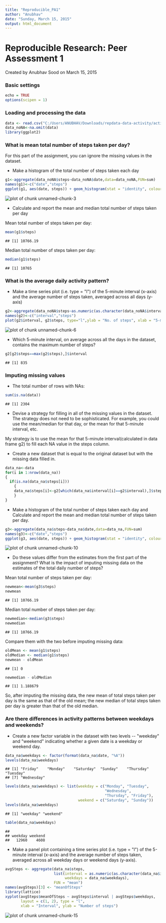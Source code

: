 ```yaml
---
title: "Reproducible_PA1"
author: "Anubhav"
date: "Sunday, March 15, 2015"
output: html_document
---
```


Reproducible Research: Peer Assessment 1
==========================================
Created by Anubhav Sood on March 15, 2015

### Basic settings

```r
echo = TRUE  
options(scipen = 1)  
```

### Loading and processing the data

```r
data <- read.csv("C:/Users/ANUBHAV/Downloads/repdata-data-activity/activity.csv", header=T, quote="\"",colClasses= c("numeric", "Date", "factor"))
data_noNA<-na.omit(data)
library(ggplot2)
```


### What is mean total number of steps taken per day?
For this part of the assignment, you can ignore the missing values in the dataset.

* Make a histogram of the total number of steps taken each day

```r
g1<-aggregate(data_noNA$steps~data_noNA$date,data=data_noNA,FUN=sum)
names(g1)<-c("date","steps")
ggplot(g1, aes(date, steps)) + geom_histogram(stat = "identity", colour = "red", fill = "red", width = 0.7) + labs(title = "Histogram of Total Number of Steps Taken Each Day(No missing values)", x = "Date", y = "Total number of steps")
```

![plot of chunk unnamed-chunk-3](figure/unnamed-chunk-3-1.png) 

* Calculate and report the mean and median total number of steps taken per day

Mean total number of steps taken per day:

```r
mean(g1$steps)
```

```
## [1] 10766.19
```
Median total number of steps taken per day:

```r
median(g1$steps)
```

```
## [1] 10765
```

### What is the average daily activity pattern?
* Make a time series plot (i.e. type = "l") of the 5-minute interval (x-axis) and the average number of steps taken, averaged across all days (y-axis)


```r
g2<-aggregate(data_noNA$steps~as.numeric(as.character(data_noNA$interval)),data=data_noNA,FUN=mean)
names(g2)<-c("interval","steps")
plot(g2$interval, g2$steps, type="l",ylab = "No. of steps", xlab = "5-minute interval")
```

![plot of chunk unnamed-chunk-6](figure/unnamed-chunk-6-1.png) 

* Which 5-minute interval, on average across all the days in the dataset, contains the maximum number of steps?

```r
g2[g2$steps==max(g2$steps),]$interval
```

```
## [1] 835
```

### Imputing missing values
* The total number of rows with NAs:


```r
sum(is.na(data))
```

```
## [1] 2304
```

* Devise a strategy for filling in all of the missing values in the dataset. The strategy does not need to be sophisticated. For example, you could use the mean/median for that day, or the mean for that 5-minute interval, etc.

My strategy is to use the mean for that 5-minute interval(calculated in data frame g2) to fill each NA value in the steps column.

* Create a new dataset that is equal to the original dataset but with the missing data filled in.


```r
data_na<-data
for(i in 1:nrow(data_na))
{
  if(is.na(data_na$steps[i]))
	{
	data_na$steps[i]<-g2[which(data_na$interval[i]==g2$interval),]$steps
	}
}
```

* Make a histogram of the total number of steps taken each day and Calculate and report the mean and median total number of steps taken per day. 


```r
g3<-aggregate(data_na$steps~data_na$date,data=data_na,FUN=sum)
names(g3)<-c("date","steps")
ggplot(g3, aes(date, steps)) + geom_histogram(stat = "identity", colour = "steelblue", fill = "steelblue", width = 0.7) + labs(title = "Histogram of Total Number of Steps Taken Each Day(No missing values)", x = "Date", y = "Total number of steps")
```

![plot of chunk unnamed-chunk-10](figure/unnamed-chunk-10-1.png) 

* Do these values differ from the estimates from the first part of the assignment? What is the impact of imputing missing data on the estimates of the total daily number of steps?

Mean total number of steps taken per day:

```r
newmean<-mean(g3$steps)
newmean
```

```
## [1] 10766.19
```
Median total number of steps taken per day:

```r
newmedian<-median(g3$steps)
newmedian
```

```
## [1] 10766.19
```
Compare them with the two before imputing missing data:

```r
oldMean <- mean(g1$steps)
oldMedian <- median(g1$steps)
newmean - oldMean
```

```
## [1] 0
```

```r
newmedian - oldMedian
```

```
## [1] 1.188679
```
So, after imputing the missing data, the new mean of total steps taken per day is the same as that of the old mean; the new median of total steps taken per day is greater than that of the old median.

### Are there differences in activity patterns between weekdays and weekends?

* Create a new factor variable in the dataset with two levels -- "weekday" and "weekend" indicating whether a given date is a weekday or weekend day.


```r
data_na$weekdays <- factor(format(data_na$date, "%A"))
levels(data_na$weekdays)
```

```
## [1] "Friday"    "Monday"    "Saturday"  "Sunday"    "Thursday"  "Tuesday"  
## [7] "Wednesday"
```

```r
levels(data_na$weekdays) <- list(weekday = c("Monday", "Tuesday",
                                             "Wednesday", 
                                             "Thursday", "Friday"),
                                 weekend = c("Saturday", "Sunday"))
levels(data_na$weekdays)
```

```
## [1] "weekday" "weekend"
```

```r
table(data_na$weekdays)
```

```
## 
## weekday weekend 
##   12960    4608
```

* Make a panel plot containing a time series plot (i.e. type = "l") of the 5-minute interval (x-axis) and the average number of steps taken, averaged across all weekday days or weekend days (y-axis).


```r
avgSteps <- aggregate(data_na$steps, 
                      list(interval = as.numeric(as.character(data_na$interval)), 
                           weekdays = data_na$weekdays),
                      FUN = "mean")
names(avgSteps)[3] <- "meanOfSteps"
library(lattice)
xyplot(avgSteps$meanOfSteps ~ avgSteps$interval | avgSteps$weekdays, 
       layout = c(1, 2), type = "l", 
       xlab = "Interval", ylab = "Number of steps")
```

![plot of chunk unnamed-chunk-15](figure/unnamed-chunk-15-1.png) 
